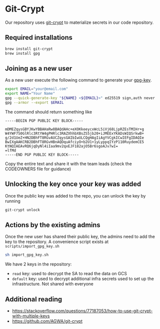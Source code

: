 # Git-Crypt

Our repository uses [git-crypt](https://www.agwa.name/projects/git-crypt/) to materialize secrets in our code repository.

## Required installations

```bash
brew install git-crypt
brew install gpg
```

## Joining as a new user

As a new user execute the following command to generate your [gpg-key](https://docs.github.com/en/authentication/managing-commit-signature-verification/generating-a-new-gpg-key).

```bash
export EMAIL="your@email.com"
export NAME="Your Name"
gpg --quick-generate-key "${NAME} <${EMAIL}>" ed25519 sign,auth never
gpg --armor --export $EMAIL
```

The command should return something like 

```
-----BEGIN PGP PUBLIC KEY BLOCK-----

mDMEZqysGBYJKwYBBAHaRw8BAQdAHc+eXOKkeeycxWcL5iVj68LjpRZEsTMIHr+g
W4YWF7S0GlRlc3RtYW4gPHRlc3RAZXhhbXBsZS5jb20+iJMEExYKADsWIQSrkwB+
g/2d1UeZ+HN2DBhFT8RGvAUCZqysGAIbIwULCQgHAgIiAgYVCgkICwIEFgIDAQIe
BwIXgAAKCRB2DBhFT8RGvHBnAQDquAfciyO+b2U1+1yLyppqIYzP110RuydemCE5
KtNQIAEAvRQ6jqDyNl4iIaa9mv2qxEJF182ajO5Br6sgoAJv7wI=
=lfMd
-----END PGP PUBLIC KEY BLOCK-----
```

Copy the entire text and share it with the team leads (check the CODEOWNERS file for guidance)

## Unlocking the key once your key was added

Once the public key was added to the repo, you can unlock the key by running

```bash
git-crypt unlock
```



## Actions by the existing admins

Once the new user has shared their public key, the admins need to add the key to the repository. A convenience script exists at `scripts/import_gpg_key.sh`

```bash
sh import_gpg_key.sh
```

We have 2 keys in the repository:

- `read` key: used to decrypt the SA to read the data on GCS
- `default` key: used to decrypt additional infra secrets used to set up the infrastructure. Not shared with everyone

## Additional reading

- https://stackoverflow.com/questions/77187053/how-to-use-git-crypt-with-multiple-keys
- https://github.com/AGWA/git-crypt